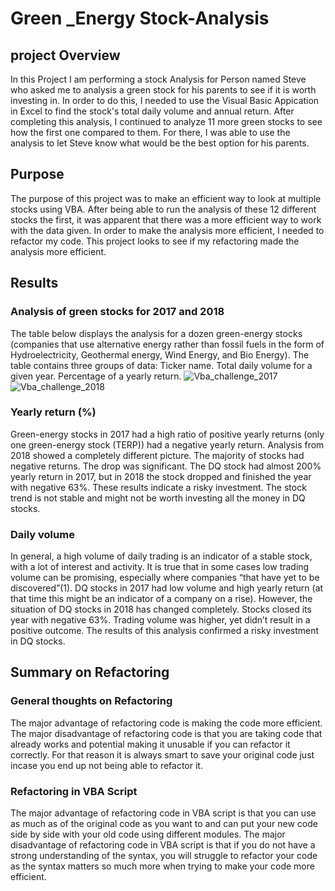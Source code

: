 #  Green _Energy  Stock-Analysis
## project Overview
In this Project I am performing a stock Analysis for Person named Steve who asked me to analysis a green stock for his parents to see if it is worth investing in. In order to do this, I needed to use the Visual Basic Appication in Excel to find the stock's total daily volume and annual return. After completing this analysis, I continued to analyze 11 more green stocks to see how the first one compared to them. For there, I was able to use the analysis to let Steve know what would be the best option for his parents.
## Purpose
The purpose of this project was to make an efficient way to look at multiple stocks using VBA. After being able to run the analysis of these 12 different stocks the first, it was apparent that there was a more efficient way to work with the data given. In order to make the analysis more efficient, I needed to refactor my code. This project looks to see if my refactoring made the analysis more efficient.
## Results
### Analysis of green stocks for 2017 and 2018
The table below displays the analysis for a dozen green-energy stocks (companies that use alternative energy rather than fossil fuels in the form of Hydroelectricity, Geothermal energy, Wind Energy, and Bio Energy). The table contains three groups of data:
Ticker name.
Total daily volume for a given year.
Percentage of a yearly return.
![Vba_challenge_2017](https://user-images.githubusercontent.com/99519095/160819513-45e538c7-15a7-4143-8e87-1b9cf344aff8.png)
![Vba_challenge_2018](https://user-images.githubusercontent.com/99519095/160819532-b43acc89-7759-4105-a1b8-8d82fecca705.png)
### Yearly return (%)
Green-energy stocks in 2017 had a high ratio of positive yearly returns (only one green-energy stock (TERP)) had a negative yearly return. Analysis from 2018 showed a completely different picture. The majority of stocks had negative returns. The drop was significant. The DQ stock had almost 200% yearly return in 2017, but in 2018 the stock dropped and finished the year with negative 63%.
These results indicate a risky investment. The stock trend is not stable and might not be worth investing all the money in DQ stocks.
### Daily volume
In general, a high volume of daily trading is an indicator of a stable stock, with a lot of interest and activity. It is true that in some cases low trading volume can be promising, especially where companies “that have yet to be discovered”(1).
DQ stocks in 2017 had low volume and high yearly return (at that time this might be an indicator of a company on a rise). However, the situation of DQ stocks in 2018 has changed completely. Stocks closed its year with negative 63%. Trading volume was higher, yet didn’t result in a positive outcome. The results of this analysis confirmed a risky investment in DQ stocks.
## Summary on Refactoring
### General thoughts on Refactoring
The major advantage of refactoring code is making the code more efficient. The major disadvantage of refactoring code is that you are taking code that already works and potential making it unusable if you can refactor it correctly. For that reason it is always smart to save your original code just incase you end up not being able to refactor it.
### Refactoring in VBA Script
The major advantage of refactoring code in VBA script is that you can use as much as of the original code as you want to and can put your new code side by side with your old code using different modules. The major disadvantage of refactoring code in VBA script is that if you do not have a strong understanding of the syntax, you will struggle to refactor your code as the syntax matters so much more when trying to make your code more efficient.
